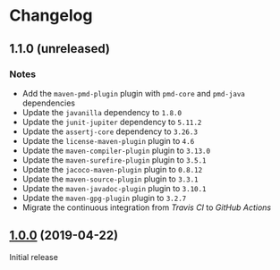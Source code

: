 # Changelog

## 1.1.0 (unreleased)

### Notes
- Add the `maven-pmd-plugin` plugin with `pmd-core` and `pmd-java` dependencies
- Update the `javanilla` dependency to `1.8.0`
- Update the `junit-jupiter` dependency to `5.11.2`
- Update the `assertj-core` dependency to `3.26.3`
- Update the `license-maven-plugin` plugin to `4.6`
- Update the `maven-compiler-plugin` plugin to `3.13.0`
- Update the `maven-surefire-plugin` plugin to `3.5.1`
- Update the `jacoco-maven-plugin` plugin to `0.8.12`
- Update the `maven-source-plugin` plugin to `3.3.1`
- Update the `maven-javadoc-plugin` plugin to `3.10.1`
- Update the `maven-gpg-plugin` plugin to `3.2.7`
- Migrate the continuous integration from _Travis CI_ to _GitHub Actions_

## [1.0.0](https://github.com/AlexisJehan/DsvMender/releases/tag/v1.0.0) (2019-04-22)
Initial release